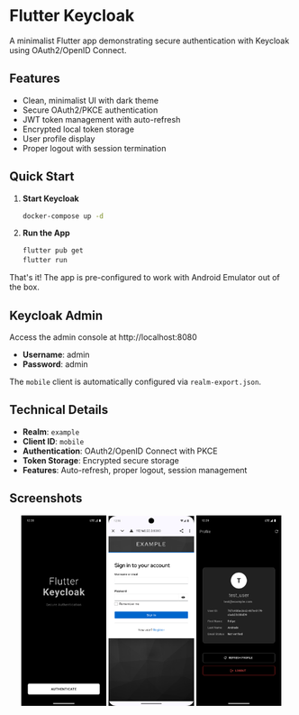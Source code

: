 # Flutter Keycloak

A minimalist Flutter app demonstrating secure authentication with Keycloak using OAuth2/OpenID Connect.

## Features

- Clean, minimalist UI with dark theme
- Secure OAuth2/PKCE authentication
- JWT token management with auto-refresh
- Encrypted local token storage
- User profile display
- Proper logout with session termination

## Quick Start

1. **Start Keycloak**
   ```bash
   docker-compose up -d
   ```

2. **Run the App**
   ```bash
   flutter pub get
   flutter run
   ```

That's it! The app is pre-configured to work with Android Emulator out of the box.

## Keycloak Admin

Access the admin console at http://localhost:8080
- **Username**: admin
- **Password**: admin

The `mobile` client is automatically configured via `realm-export.json`.

## Technical Details

- **Realm**: `example`
- **Client ID**: `mobile`
- **Authentication**: OAuth2/OpenID Connect with PKCE
- **Token Storage**: Encrypted secure storage
- **Features**: Auto-refresh, proper logout, session management

## Screenshots

<p align="center">
  <img src="./assets/1.png" alt="Auth Screen" width="30%" />
  <img src="./assets/2.png" alt="Keycloak Login" width="30%" />
  <img src="./assets/3.png" alt="User Profile" width="30%" />
</p>